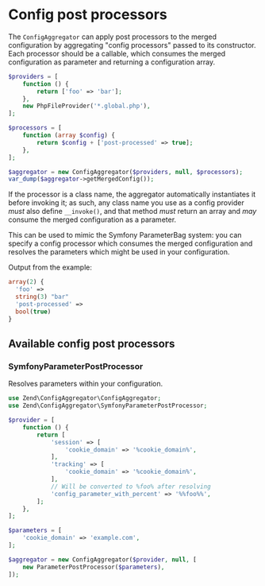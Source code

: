 # Config post processors

The `ConfigAggregator` can apply post processors to the merged configuration
by aggregating "config processors" passed to its
constructor.  Each processor should be a callable, which consumes the merged configuration
as parameter and returning a configuration array.

```php
$providers = [
    function () {
        return ['foo' => 'bar'];
    },
    new PhpFileProvider('*.global.php'),
];

$processors = [
    function (array $config) {
        return $config + ['post-processed' => true];
    },
];

$aggregator = new ConfigAggregator($providers, null, $processors);
var_dump($aggregator->getMergedConfig());
```

If the processor is a class name, the aggregator automatically instantiates it
before invoking it; as such, any class name you use as a config provider _must_
also define `__invoke()`, and that method _must_ return an array and _may_ consume
the merged configuration as a parameter.

This can be used to mimic the Symfony ParameterBag system: you can specify a config
processor which consumes the merged configuration and resolves the parameters which
might be used in your configuration.

Output from the example:

```php
array(2) {
  'foo' =>
  string(3) "bar"
  'post-processed' =>
  bool(true)
}
```

## Available config post processors

### SymfonyParameterPostProcessor

Resolves parameters within your configuration.

```php
use Zend\ConfigAggregator\ConfigAggregator;
use Zend\ConfigAggregator\SymfonyParameterPostProcessor;

$provider = [
    function () {
        return [
            'session' => [
                'cookie_domain' => '%cookie_domain%',
            ],
            'tracking' => [
                'cookie_domain' => '%cookie_domain%',
            ],
            // Will be converted to %foo% after resolving
            'config_parameter_with_percent' => '%%foo%%',
        ];
    },
];

$parameters = [
    'cookie_domain' => 'example.com',
];

$aggregator = new ConfigAggregator($provider, null, [
    new ParameterPostProcessor($parameters),
]);
```
